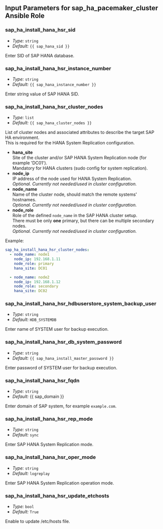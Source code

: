 ## Input Parameters for sap_ha_pacemaker_cluster Ansible Role
<!-- BEGIN Role Input Parameters -->

### sap_ha_install_hana_hsr_sid

- _Type:_ `string`
- _Default:_ `{{ sap_hana_sid }}`

Enter SID of SAP HANA database.

### sap_ha_install_hana_hsr_instance_number

- _Type:_ `string`
- _Default:_ `{{ sap_hana_instance_number }}`

Enter string value of SAP HANA SID.

### sap_ha_install_hana_hsr_cluster_nodes

- _Type:_ `list`
- _Default:_ `{{ sap_hana_cluster_nodes }}`

List of cluster nodes and associated attributes to describe the target SAP HA environment.<br>
This is required for the HANA System Replication configuration.<br>

- **hana_site**<br>
    Site of the cluster and/or SAP HANA System Replication node (for example 'DC01').<br>Mandatory for HANA clusters (sudo config for system replication).
- **node_ip**<br>
    IP address of the node used for HANA System Replication.<br>_Optional. Currently not needed/used in cluster configuration._
- **node_name**<br>
    Name of the cluster node, should match the remote systems' hostnames.<br>_Optional. Currently not needed/used in cluster configuration._
- **node_role**<br>
    Role of the defined `node_name` in the SAP HANA cluster setup.<br>There must be only **one** primary, but there can be multiple secondary nodes.<br>_Optional. Currently not needed/used in cluster configuration._

Example:

```yaml
sap_ha_install_hana_hsr_cluster_nodes:
  - node_name: node1
    node_ip: 192.168.1.11
    node_role: primary
    hana_site: DC01

  - node_name: node2
    node_ip: 192.168.1.12
    node_role: secondary
    hana_site: DC02
```

### sap_ha_install_hana_hsr_hdbuserstore_system_backup_user

- _Type:_ `string`
- _Default:_ `HDB_SYSTEMDB`

Enter name of SYSTEM user for backup execution.

### sap_ha_install_hana_hsr_db_system_password

- _Type:_ `string`
- _Default:_ `{{ sap_hana_install_master_password }}`

Enter password of SYSTEM user for backup execution.

### sap_ha_install_hana_hsr_fqdn

- _Type:_ `string`
- _Default:_ {{ sap_domain }}

Enter domain of SAP system, for example `example.com`.

### sap_ha_install_hana_hsr_rep_mode

- _Type:_ `string`
- _Default:_ `sync`

Enter SAP HANA System Replication mode.

### sap_ha_install_hana_hsr_oper_mode

- _Type:_ `string`
- _Default:_ `logreplay`

Enter SAP HANA System Replication operation mode.

### sap_ha_install_hana_hsr_update_etchosts
- _Type:_ `bool`
- _Default:_ `True`

Enable to update /etc/hosts file.
<!-- END Role Input Parameters -->